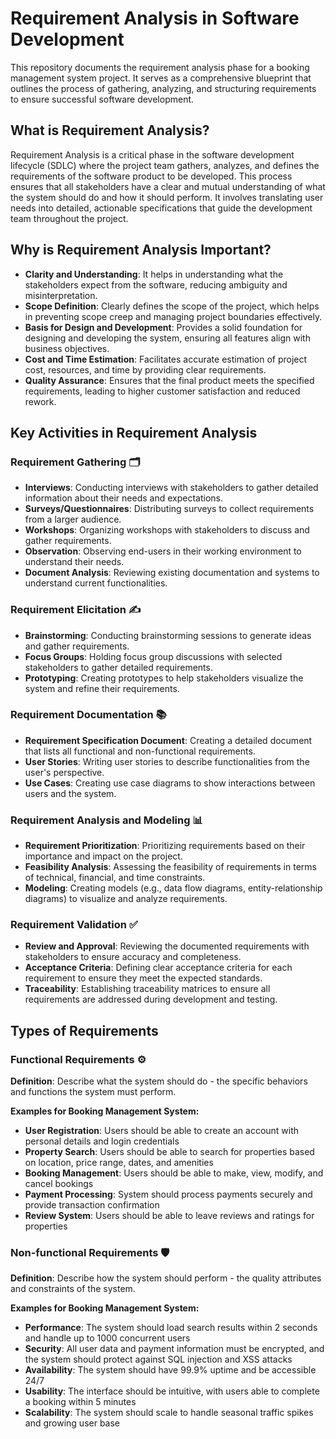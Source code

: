 # Requirement Analysis in Software Development

This repository documents the requirement analysis phase for a booking management system project. It serves as a comprehensive blueprint that outlines the process of gathering, analyzing, and structuring requirements to ensure successful software development.

## What is Requirement Analysis?

Requirement Analysis is a critical phase in the software development lifecycle (SDLC) where the project team gathers, analyzes, and defines the requirements of the software product to be developed. This process ensures that all stakeholders have a clear and mutual understanding of what the system should do and how it should perform. It involves translating user needs into detailed, actionable specifications that guide the development team throughout the project.

## Why is Requirement Analysis Important?

- **Clarity and Understanding**: It helps in understanding what the stakeholders expect from the software, reducing ambiguity and misinterpretation.
- **Scope Definition**: Clearly defines the scope of the project, which helps in preventing scope creep and managing project boundaries effectively.
- **Basis for Design and Development**: Provides a solid foundation for designing and developing the system, ensuring all features align with business objectives.
- **Cost and Time Estimation**: Facilitates accurate estimation of project cost, resources, and time by providing clear requirements.
- **Quality Assurance**: Ensures that the final product meets the specified requirements, leading to higher customer satisfaction and reduced rework.

## Key Activities in Requirement Analysis

### Requirement Gathering 🗂️
- **Interviews**: Conducting interviews with stakeholders to gather detailed information about their needs and expectations.
- **Surveys/Questionnaires**: Distributing surveys to collect requirements from a larger audience.
- **Workshops**: Organizing workshops with stakeholders to discuss and gather requirements.
- **Observation**: Observing end-users in their working environment to understand their needs.
- **Document Analysis**: Reviewing existing documentation and systems to understand current functionalities.

### Requirement Elicitation ✍️
- **Brainstorming**: Conducting brainstorming sessions to generate ideas and gather requirements.
- **Focus Groups**: Holding focus group discussions with selected stakeholders to gather detailed requirements.
- **Prototyping**: Creating prototypes to help stakeholders visualize the system and refine their requirements.

### Requirement Documentation 📚
- **Requirement Specification Document**: Creating a detailed document that lists all functional and non-functional requirements.
- **User Stories**: Writing user stories to describe functionalities from the user's perspective.
- **Use Cases**: Creating use case diagrams to show interactions between users and the system.

### Requirement Analysis and Modeling 📊
- **Requirement Prioritization**: Prioritizing requirements based on their importance and impact on the project.
- **Feasibility Analysis**: Assessing the feasibility of requirements in terms of technical, financial, and time constraints.
- **Modeling**: Creating models (e.g., data flow diagrams, entity-relationship diagrams) to visualize and analyze requirements.

### Requirement Validation ✅
- **Review and Approval**: Reviewing the documented requirements with stakeholders to ensure accuracy and completeness.
- **Acceptance Criteria**: Defining clear acceptance criteria for each requirement to ensure they meet the expected standards.
- **Traceability**: Establishing traceability matrices to ensure all requirements are addressed during development and testing.

## Types of Requirements

### Functional Requirements ⚙️
**Definition**: Describe what the system should do - the specific behaviors and functions the system must perform.

**Examples for Booking Management System:**
- **User Registration**: Users should be able to create an account with personal details and login credentials
- **Property Search**: Users should be able to search for properties based on location, price range, dates, and amenities
- **Booking Management**: Users should be able to make, view, modify, and cancel bookings
- **Payment Processing**: System should process payments securely and provide transaction confirmation
- **Review System**: Users should be able to leave reviews and ratings for properties

### Non-functional Requirements 🛡️
**Definition**: Describe how the system should perform - the quality attributes and constraints of the system.

**Examples for Booking Management System:**
- **Performance**: The system should load search results within 2 seconds and handle up to 1000 concurrent users
- **Security**: All user data and payment information must be encrypted, and the system should protect against SQL injection and XSS attacks
- **Availability**: The system should have 99.9% uptime and be accessible 24/7
- **Usability**: The interface should be intuitive, with users able to complete a booking within 5 minutes
- **Scalability**: The system should scale to handle seasonal traffic spikes and growing user base
